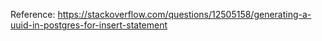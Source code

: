 Reference: https://stackoverflow.com/questions/12505158/generating-a-uuid-in-postgres-for-insert-statement